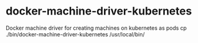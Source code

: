 # docker-machine-driver-kubernetes
Docker machine driver for creating machines on kubernetes as pods
cp ./bin/docker-machine-driver-kubernetes /usr/local/bin/